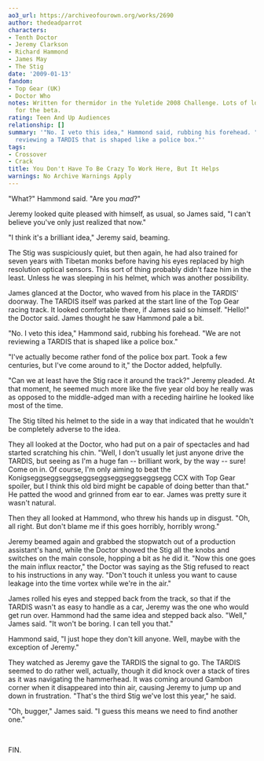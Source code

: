 ```yaml
---
ao3_url: https://archiveofourown.org/works/2690
author: thedeadparrot
characters:
- Tenth Doctor
- Jeremy Clarkson
- Richard Hammond
- James May
- The Stig
date: '2009-01-13'
fandom:
- Top Gear (UK)
- Doctor Who
notes: Written for thermidor in the Yuletide 2008 Challenge. Lots of love to hannahrorlove
  for the beta.
rating: Teen And Up Audiences
relationship: []
summary: '"No. I veto this idea," Hammond said, rubbing his forehead. "We are not
  reviewing a TARDIS that is shaped like a police box."'
tags:
- Crossover
- Crack
title: You Don't Have To Be Crazy To Work Here, But It Helps
warnings: No Archive Warnings Apply
---
```


"What?" Hammond said. "Are you *mad*?"

Jeremy looked quite pleased with himself, as usual, so James said, "I can't believe you've only just realized that now."

"I think it's a brilliant idea," Jeremy said, beaming.

The Stig was suspiciously quiet, but then again, he had also trained for seven years with Tibetan monks before having his eyes replaced by high resolution optical sensors. This sort of thing probably didn't faze him in the least. Unless he was sleeping in his helmet, which was another possibility.

James glanced at the Doctor, who waved from his place in the TARDIS' doorway. The TARDIS itself was parked at the start line of the Top Gear racing track. It looked comfortable there, if James said so himself. "Hello!" the Doctor said. James thought he saw Hammond pale a bit.

"No. I veto this idea," Hammond said, rubbing his forehead. "We are not reviewing a TARDIS that is shaped like a police box."

"I've actually become rather fond of the police box part. Took a few centuries, but I've come around to it," the Doctor added, helpfully.

"Can we at least have the Stig race it around the track?" Jeremy pleaded. At that moment, he seemed much more like the five year old boy he really was as opposed to the middle\-adged man with a receding hairline he looked like most of the time.

The Stig tilted his helmet to the side in a way that indicated that he wouldn't be completely adverse to the idea.

They all looked at the Doctor, who had put on a pair of spectacles and had started scratching his chin. "Well, I don't usually let just anyone drive the TARDIS, but seeing as I'm a huge fan \-\- brilliant work, by the way \-\- sure! Come on in. Of course, I'm only aiming to beat the Konigseggseggseggseggseggseggseggseggsegg CCX with Top Gear spoiler, but I think this old bird might be capable of doing better than that." He patted the wood and grinned from ear to ear. James was pretty sure it wasn't natural.

Then they all looked at Hammond, who threw his hands up in disgust. "Oh, all right. But don't blame me if this goes horribly, horribly wrong."

Jeremy beamed again and grabbed the stopwatch out of a production assistant's hand, while the Doctor showed the Stig all the knobs and switches on the main console, hopping a bit as he did it. "Now this one goes the main influx reactor," the Doctor was saying as the Stig refused to react to his instructions in any way. "Don't touch it unless you want to cause leakage into the time vortex while we're in the air."

James rolled his eyes and stepped back from the track, so that if the TARDIS wasn't as easy to handle as a car, Jeremy was the one who would get run over. Hammond had the same idea and stepped back also. "Well," James said. "It won't be boring. I can tell you that."

Hammond said, "I just hope they don't kill anyone. Well, maybe with the exception of Jeremy."

They watched as Jeremy gave the TARDIS the signal to go. The TARDIS seemed to do rather well, actually, though it did knock over a stack of tires as it was navigating the hammerhead. It was coming around Gambon corner when it disappeared into thin air, causing Jeremy to jump up and down in frustration. "That's the third Stig we've lost this year," he said.

"Oh, bugger," James said. "I guess this means we need to find another one."

 

FIN.